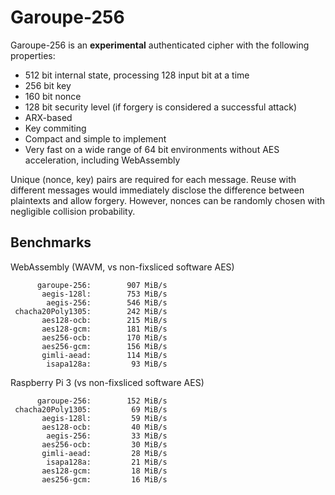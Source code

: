 # Garoupe-256

Garoupe-256 is an **experimental** authenticated cipher with the following properties:
- 512 bit internal state, processing 128 input bit at a time
- 256 bit key
- 160 bit nonce
- 128 bit security level (if forgery is considered a successful attack)
- ARX-based
- Key commiting
- Compact and simple to implement
- Very fast on a wide range of 64 bit environments without AES acceleration, including WebAssembly

Unique (nonce, key) pairs are required for each message. Reuse with different messages would immediately disclose the difference between plaintexts and allow forgery. However, nonces can be randomly chosen with negligible collision probability.

## Benchmarks

WebAssembly (WAVM, vs non-fixsliced software AES)

```text
      garoupe-256:        907 MiB/s
       aegis-128l:        753 MiB/s
        aegis-256:        546 MiB/s
 chacha20Poly1305:        242 MiB/s
       aes128-ocb:        215 MiB/s
       aes128-gcm:        181 MiB/s
       aes256-ocb:        170 MiB/s
       aes256-gcm:        156 MiB/s
       gimli-aead:        114 MiB/s
        isapa128a:         93 MiB/s
```

Raspberry Pi 3 (vs non-fixsliced software AES)

```text
      garoupe-256:        152 MiB/s
 chacha20Poly1305:         69 MiB/s
       aegis-128l:         59 MiB/s
       aes128-ocb:         40 MiB/s
        aegis-256:         33 MiB/s
       aes256-ocb:         30 MiB/s
       gimli-aead:         28 MiB/s
        isapa128a:         21 MiB/s
       aes128-gcm:         18 MiB/s
       aes256-gcm:         16 MiB/s
```